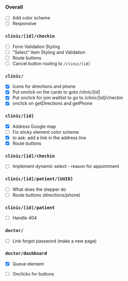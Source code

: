 ### Overall
- [ ] Add color scheme
- [ ] Responsive
  
### `clinic/[id]/checkin`
- [ ] Form Validation Styling
- [ ] "Select" Item Styling and Validation
- [ ] Route buttons
- [ ] Cancel button routing to `/clinic/[id]`

### `clinic/`
- [x] Icons for directions and phone
- [x] Put onclick on the cards to goto /clinic/[id]
- [x] Put onclick for join waitlist to go to /clinic/[id]/checkin
- [x] onclick on getDirections and getPhone

### `clinic/[id]`
- [x] Address Google map
- [ ] Fix sticky element color scheme
- [x] to ask: add a link in the address line
- [x] Route buttons

### `clinic/[id]/checkin`
- [ ] Implement dynamic select - reason for appointment

### `clinic/[id]/patient/[UUID]`
- [ ] What does the stepper do
- [ ] Route buttons (directions/phone)

### `clinic/[id]/patient`
- [ ] Handle 404

### `doctor/`
- [ ] Link forgot password (make a new page)

### `doctor/dashboard`
- [x] Queue element
- [ ] Onclicks for buttons
  

